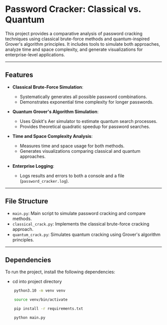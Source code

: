 # Password Cracker: Classical vs. Quantum

This project provides a comparative analysis of password cracking techniques using classical brute-force methods and quantum-inspired Grover's algorithm principles. It includes tools to simulate both approaches, analyze time and space complexity, and generate visualizations for enterprise-level applications.

---

## Features

- **Classical Brute-Force Simulation**:
  - Systematically generates all possible password combinations.
  - Demonstrates exponential time complexity for longer passwords.

- **Quantum Grover's Algorithm Simulation**:
  - Uses Qiskit's Aer simulator to estimate quantum search processes.
  - Provides theoretical quadratic speedup for password searches.

- **Time and Space Complexity Analysis**:
  - Measures time and space usage for both methods.
  - Generates visualizations comparing classical and quantum approaches.

- **Enterprise Logging**:
  - Logs results and errors to both a console and a file (`password_cracker.log`).

---

## File Structure

- `main.py`: Main script to simulate password cracking and compare methods.
- `classical_crack.py`: Implements the classical brute-force cracking approach.
- `quantum_crack.py`: Simulates quantum cracking using Grover's algorithm principles.

---

## Dependencies

To run the project, install the following dependencies:

- cd into project directory

```bash
    python3.10 -m venv venv
```

```bash
    source venv/bin/activate
```

```bash
    pip install -r requirements.txt
```

```bash
    python main.py
```

